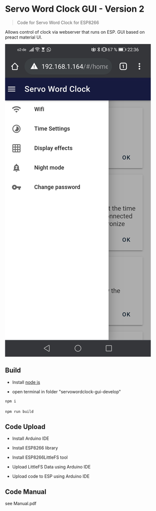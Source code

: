 # Servo Word Clock GUI - Version 2
> Code for Servo Word Clock for ESP8266

Allows control of clock via webserver that runs on ESP. GUI based on preact material UI. 

![](GUI.jpg)

## Build

- Install [node js](https://nodejs.org/en/)

- open terminal in folder "servowordclock-gui-develop"

```sh
npm i

npm run build
```

## Code Upload

- Install Arduino IDE

- Install ESP8266 library

- Install ESP8266LittleFS tool

- Upload LittleFS Data using Arduino IDE

- Upload code to ESP using Arduino IDE

## Code Manual

see Manual.pdf 

